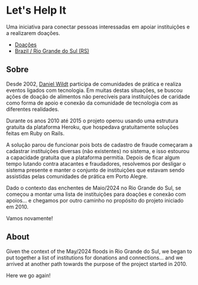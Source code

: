 # Let's Help It  
  
Uma iniciativa para conectar pessoas interessadas em apoiar instituições e a realizarem doações.  
  
- [Doações](docs/donate.md)  
- [Brazil / Rio Grande do Sul (RS)](docs/br-rs.md)  
  
## Sobre  
  
Desde 2002, [Daniel Wildt](https://youtube.com/@danielwildt) participa de comunidades de prática e realiza eventos ligados com tecnologia. Em muitas destas situações, se buscou ações de doação de alimentos não perecíveis para instituições de caridade como forma de apoio e conexão da comunidade de tecnologia com as diferentes realidades.  
  
Durante os anos 2010 até 2015 o projeto operou usando uma estrutura gratuita da plataforma Heroku, que hospedava gratuitamente soluções feitas em Ruby on Rails.  
  
A solução parou de funcionar pois bots de cadastro de fraude começaram a cadastrar instituições diversas (não existentes) no sistema, e isso estourou a capacidade gratuita que a plataforma permitia. Depois de ficar algum tempo lutando contra atacantes e fraudadores, resolvemos por desligar o sistema presente e manter o conjunto de instituições que estavam sendo assistidas pelas comunidades de prática em Porto Alegre.  
  
Dado o contexto das enchentes de Maio/2024 no Rio Grande do Sul, se começou a montar uma lista de instituições para doações e conexão com apoios... e chegamos por outro caminho no propósito do projeto iniciado em 2010.  
  
Vamos novamente!  
  
## About  
  
Given the context of the May/2024 floods in Rio Grande do Sul, we began to put together a list of institutions for donations and connections... and we arrived at another path towards the purpose of the project started in 2010.  
  
Here we go again!  
  
  